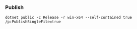 ﻿### Publish
```shell
dotnet public -c Release -r win-x64 --self-contained true /p:PublishSingleFile=true
```